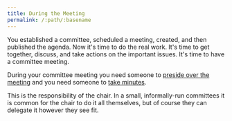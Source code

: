 ```yaml
---
title: During the Meeting
permalink: /:path/:basename
---
```


You established a committee,
scheduled a meeting,
created,
and then published the agenda.
Now it's time
to do the real work.
It's time to
get together, discuss, and take actions
on the important issues.
It's time
to have a committee meeting.

During your committee meeting
you need someone
to [preside over the meeting](preside)
and you need someone
to [take minutes](take-minutes).

This is the responsibility
of the chair.
In a small, informally-run committees
it is common
for the chair
to do it all themselves,
but of course
they can delegate it
however they see fit.
